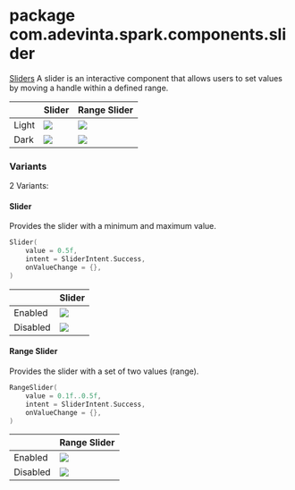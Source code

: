 # package com.adevinta.spark.components.slider

[Sliders](https://spark.adevinta.com/1186e1705/p/25cceb-slider/b/03f6fc)
A slider is an interactive component that allows users to set values by moving a handle within a
defined range.

|       | Slider                                                                                            | Range Slider                                                                                                |
|-------|---------------------------------------------------------------------------------------------------|-------------------------------------------------------------------------------------------------------------|
| Light | ![](../../images/com.adevinta.spark_PreviewScreenshotTests_preview_tests_slider_slider_light.png) | ![](../../images/com.adevinta.spark_PreviewScreenshotTests_preview_tests_rangeslider_rangeslider_light.png) |
| Dark  | ![](../../images/com.adevinta.spark_PreviewScreenshotTests_preview_tests_slider_slider_dark.png)  | ![](../../images/com.adevinta.spark_PreviewScreenshotTests_preview_tests_rangeslider_rangeslider_dark.png)  |

### Variants

2 Variants:

#### Slider

Provides the slider with a minimum and maximum value.

```kotlin
Slider(
    value = 0.5f,
    intent = SliderIntent.Success,
    onValueChange = {},
)
```

|          | Slider                                                                         |
|----------|--------------------------------------------------------------------------------|
| Enabled  | ![](../../images/com.adevinta.spark.slider_SliderScreenshot_sliderRounded.png) |
| Disabled | ![](../../images/com.adevinta.spark.slider_SliderScreenshot_sliderRounded.png) |

#### Range Slider

Provides the slider with a set of two values (range).

```kotlin
RangeSlider(
    value = 0.1f..0.5f,
    intent = SliderIntent.Success,
    onValueChange = {},
)
```

|          | Range Slider                                                                                |
|----------|---------------------------------------------------------------------------------------------|
| Enabled  | ![](../../images/com.adevinta.spark.slider_SliderScreenshot_rangeSliderRounded.png)         |
| Disabled | ![](../../images/com.adevinta.spark.slider_SliderScreenshot_rangeSliderRoundedDisabled.png) |
